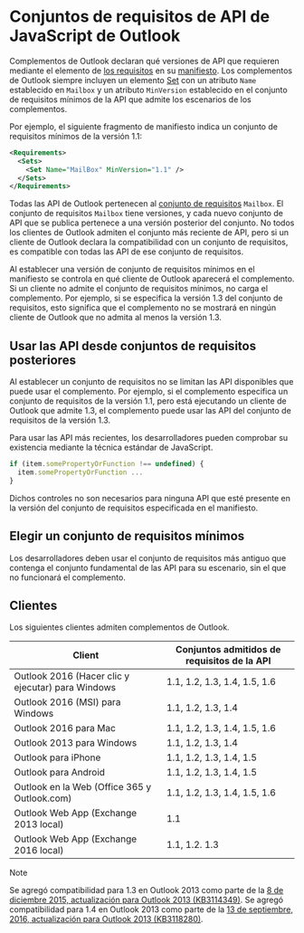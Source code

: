 # <a name="outlook-javascript-api-requirement-sets"></a>Conjuntos de requisitos de API de JavaScript de Outlook

Complementos de Outlook declaran qué versiones de API que requieren mediante el elemento de [los requisitos](/javascript/office/manifest/requirements) en su [manifiesto](https://docs.microsoft.com/office/dev/add-ins/develop/add-in-manifests). Los complementos de Outlook siempre incluyen un elemento [Set](/javascript/office/manifest/set) con un atributo `Name` establecido en `Mailbox` y un atributo `MinVersion` establecido en el conjunto de requisitos mínimos de la API que admite los escenarios de los complementos.

Por ejemplo, el siguiente fragmento de manifiesto indica un conjunto de requisitos mínimos de la versión 1.1:

```xml
<Requirements>
  <Sets>
    <Set Name="MailBox" MinVersion="1.1" />
  </Sets>
</Requirements>
```

Todas las API de Outlook pertenecen al [conjunto de requisitos](https://docs.microsoft.com/office/dev/add-ins/develop/specify-office-hosts-and-api-requirements) `Mailbox`. El conjunto de requisitos `Mailbox` tiene versiones, y cada nuevo conjunto de API que se publica pertenece a una versión posterior del conjunto. No todos los clientes de Outlook admiten el conjunto más reciente de API, pero si un cliente de Outlook declara la compatibilidad con un conjunto de requisitos, es compatible con todas las API de ese conjunto de requisitos.

Al establecer una versión de conjunto de requisitos mínimos en el manifiesto se controla en qué cliente de Outlook aparecerá el complemento. Si un cliente no admite el conjunto de requisitos mínimos, no carga el complemento. Por ejemplo, si se especifica la versión 1.3 del conjunto de requisitos, esto significa que el complemento no se mostrará en ningún cliente de Outlook que no admita al menos la versión 1.3.

## <a name="using-apis-from-later-requirement-sets"></a>Usar las API desde conjuntos de requisitos posteriores

Al establecer un conjunto de requisitos no se limitan las API disponibles que puede usar el complemento. Por ejemplo, si el complemento especifica un conjunto de requisitos de la versión 1.1, pero está ejecutando un cliente de Outlook que admite 1.3, el complemento puede usar las API del conjunto de requisitos de la versión 1.3\.

Para usar las API más recientes, los desarrolladores pueden comprobar su existencia mediante la técnica estándar de JavaScript.

```js
if (item.somePropertyOrFunction !== undefined) {
  item.somePropertyOrFunction ...
}
```

Dichos controles no son necesarios para ninguna API que esté presente en la versión del conjunto de requisitos especificada en el manifiesto.

## <a name="choosing-a-minimum-requirement-set"></a>Elegir un conjunto de requisitos mínimos

Los desarrolladores deben usar el conjunto de requisitos más antiguo que contenga el conjunto fundamental de las API para su escenario, sin el que no funcionará el complemento.

## <a name="clients"></a>Clientes

Los siguientes clientes admiten complementos de Outlook.

| Client | Conjuntos admitidos de requisitos de la API |
| --- | --- |
| Outlook 2016 (Hacer clic y ejecutar) para Windows | 1.1, 1.2, 1.3, 1.4, 1.5, 1.6 |
| Outlook 2016 (MSI) para Windows | 1.1, 1.2, 1.3, 1.4 |
| Outlook 2016 para Mac | 1.1, 1.2, 1.3, 1.4, 1.5, 1.6 |
| Outlook 2013 para Windows | 1.1, 1.2, 1.3, 1.4 |
| Outlook para iPhone | 1.1, 1.2, 1.3, 1.4, 1.5 |
| Outlook para Android | 1.1, 1.2, 1.3, 1.4, 1.5 |
| Outlook en la Web (Office 365 y Outlook.com) | 1.1, 1.2, 1.3, 1.4, 1.5, 1.6 |
| Outlook Web App (Exchange 2013 local) | 1.1 |
| Outlook Web App (Exchange 2016 local) | 1.1, 1.2. 1.3 |

> [!NOTE] 
> Se agregó compatibilidad para 1.3 en Outlook 2013 como parte de la [8 de diciembre 2015, actualización para Outlook 2013 (KB3114349)](https://support.microsoft.com/kb/3114349). Se agregó compatibilidad para 1.4 en Outlook 2013 como parte de la [13 de septiembre, 2016, actualización para Outlook 2013 (KB3118280)](https://support.microsoft.com/help/3118280).
